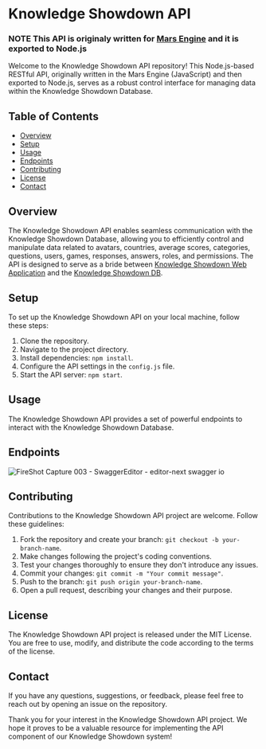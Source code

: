 # Knowledge Showdown API

### NOTE This API is originaly written for [Mars Engine](https://mars-server.net/) and it is exported to Node.js

Welcome to the Knowledge Showdown API repository! This Node.js-based RESTful API, originally written in the Mars Engine (JavaScript) and then exported to Node.js, serves as a robust control interface for managing data within the Knowledge Showdown Database.

 

## Table of Contents
- [Overview](#overview)
- [Setup](#setup)
- [Usage](#usage)
- [Endpoints](#endpoints)
- [Contributing](#contributing)
- [License](#license)
- [Contact](#contact)

## Overview

The Knowledge Showdown API enables seamless communication with the Knowledge Showdown Database, allowing you to efficiently control and manipulate data related to avatars, countries, average scores, categories, questions, users, games, responses, answers, roles, and permissions. The API is designed to serve as a bride between [Knowledge Showdown Web Application](https://github.com/BorisPaunovic/Kowledge-Showdown-Web-App)  and the  [Knowledge Showdown DB](https://github.com/BorisPaunovic/Knowledge-Showdown-Database).





## Setup

To set up the Knowledge Showdown API on your local machine, follow these steps:

1. Clone the repository.
2. Navigate to the project directory.
3. Install dependencies: `npm install`.
4. Configure the API settings in the `config.js` file.
5. Start the API server: `npm start`.

## Usage

The Knowledge Showdown API provides a set of powerful endpoints to interact with the Knowledge Showdown Database.

## Endpoints

![FireShot Capture 003 - SwaggerEditor - editor-next swagger io](https://github.com/BorisPaunovic/Knowledge-Showdown-API/assets/119711363/8e4d445d-ffbf-4a3d-aaee-471c8e3ef7a6)

## Contributing

Contributions to the Knowledge Showdown API project are welcome. Follow these guidelines:

1. Fork the repository and create your branch: `git checkout -b your-branch-name`.
2. Make changes following the project's coding conventions.
3. Test your changes thoroughly to ensure they don't introduce any issues.
4. Commit your changes: `git commit -m "Your commit message"`.
5. Push to the branch: `git push origin your-branch-name`.
6. Open a pull request, describing your changes and their purpose.

## License

The Knowledge Showdown API project is released under the MIT License. You are free to use, modify, and distribute the code according to the terms of the license.

## Contact

If you have any questions, suggestions, or feedback, please feel free to reach out by opening an issue on the repository.

Thank you for your interest in the Knowledge Showdown API project. We hope it proves to be a valuable resource for implementing the API component of our Knowledge Showdown system!
